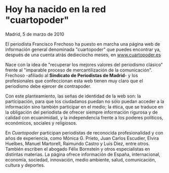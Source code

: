 # Hoy ha nacido en la red "cuartopoder"

Madrid, 5 de marzo de 2010

El periodista Francisco Frechoso ha puesto en marcha una página web de información general denominada "cuartopoder" que puedes encontrar ya, después de una cuenta atrás dedieciocho meses, en www.cuartopoder.es

Nace con la idea de "recuperar los mejores valores del periodismo clásico" frente al "imparable proceso de mercantilización de la comunicación". Frechoso -afiliado al **Sindicato de Periodistas de Madrid**- y los profesionales que confeccionan esta web tienen muy claro que el periodismo debe ejercer de contrapoder.

Con este planteamiento, las señas de identidad de la web son: la participación, para que los ciudadanos puedan no sólo puedan acceder a la información sino también participar en el medio; la ética, que se traduce en la obligación del periodista de ofrecer siempre información rigurosa y de calidad con ecuanimidad, y la independencia frente a los poderes políticos, económicos, sociales y religiosos.

En *Cuartopoder* participan periodistas de reconocida profesionalidad y con años de experiencia, como Mónica G. Prieto, Juan Carlos Escudier, Elvira Huelbes, Manuel Martorell, Raimundo Castro y Luis Díez, entre otros. También escriben el abogado Félix Bornstein y otros especialistas en distintas materias. La página ofrece información de España, internacional, economía, sociedad, innovación, medio ambiente, salud, comunicación, cultura y deportes.
